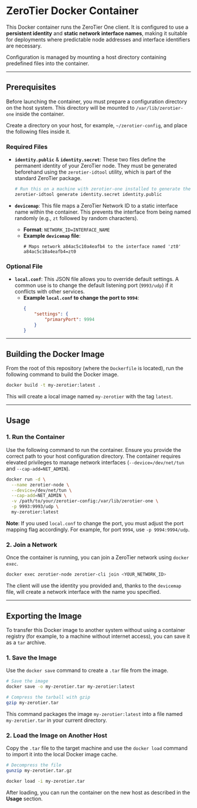 # ZeroTier Docker Container

This Docker container runs the ZeroTier One client. It is configured to use a **persistent identity** and **static network interface names**, making it suitable for deployments where predictable node addresses and interface identifiers are necessary.

Configuration is managed by mounting a host directory containing predefined files into the container.

---

## Prerequisites

Before launching the container, you must prepare a configuration directory on the host system. This directory will be mounted to `/var/lib/zerotier-one` inside the container.

Create a directory on your host, for example, `~/zerotier-config`, and place the following files inside it.

### Required Files

* **`identity.public`** & **`identity.secret`**: These two files define the permanent identity of your ZeroTier node. They must be generated beforehand using the `zerotier-idtool` utility, which is part of the standard ZeroTier package.
    ```bash
    # Run this on a machine with zerotier-one installed to generate the files
    zerotier-idtool generate identity.secret identity.public
    ```

* **`devicemap`**: This file maps a ZeroTier Network ID to a static interface name within the container. This prevents the interface from being named randomly (e.g., `zt` followed by random characters).
    * **Format**: `NETWORK_ID=INTERFACE_NAME`
    * **Example `devicemap` file**:
        ```
        # Maps network a84ac5c10a4eafb4 to the interface named 'zt0'
        a84ac5c10a4eafb4=zt0
        ```

### Optional File

* **`local.conf`**: This JSON file allows you to override default settings. A common use is to change the default listening port (`9993/udp`) if it conflicts with other services.
    * **Example `local.conf` to change the port to `9994`**:
        ```json
        {
            "settings": {
                "primaryPort": 9994
            }
        }
        ```

---

## Building the Docker Image

From the root of this repository (where the `Dockerfile` is located), run the following command to build the Docker image.

```bash
docker build -t my-zerotier:latest .
```

This will create a local image named `my-zerotier` with the tag `latest`.

---

## Usage

### 1. Run the Container

Use the following command to run the container. Ensure you provide the correct path to your host configuration directory. The container requires elevated privileges to manage network interfaces (`--device=/dev/net/tun` and `--cap-add=NET_ADMIN`).

```bash
docker run -d \
  --name zerotier-node \
  --device=/dev/net/tun \
  --cap-add=NET_ADMIN \
  -v /path/to/your/zerotier-config:/var/lib/zerotier-one \
  -p 9993:9993/udp \
  my-zerotier:latest
```

**Note**: If you used `local.conf` to change the port, you must adjust the port mapping flag accordingly. For example, for port `9994`, use `-p 9994:9994/udp`.

### 2. Join a Network

Once the container is running, you can join a ZeroTier network using `docker exec`.

```bash
docker exec zerotier-node zerotier-cli join <YOUR_NETWORK_ID>
```

The client will use the identity you provided and, thanks to the `devicemap` file, will create a network interface with the name you specified.

---

## Exporting the Image

To transfer this Docker image to another system without using a container registry (for example, to a machine without internet access), you can save it as a `tar` archive.

### 1. Save the Image

Use the `docker save` command to create a `.tar` file from the image.

```bash
# Save the image
docker save -o my-zerotier.tar my-zerotier:latest

# Compress the tarball with gzip
gzip my-zerotier.tar

```

This command packages the image `my-zerotier:latest` into a file named `my-zerotier.tar` in your current directory.

### 2. Load the Image on Another Host

Copy the `.tar` file to the target machine and use the `docker load` command to import it into the local Docker image cache.

```bash
# Decompress the file
gunzip my-zerotier.tar.gz

docker load -i my-zerotier.tar

```

After loading, you can run the container on the new host as described in the **Usage** section.